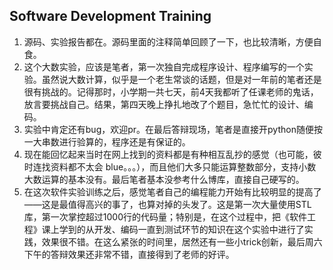 ## Software Development Training

1. 源码、实验报告都在。源码里面的注释简单回顾了一下，也比较清晰，方便自食。
2. 这个大数实验，应该是笔者，第一次独自完成程序设计、程序编写的一个实验。虽然说大数计算，似乎是一个老生常谈的话题，但是对一年前的笔者还是很有挑战的。记得那时，小学期一共七天，前4天我都听了任课老师的鬼话，放言要挑战自己。结果，第四天晚上挣扎地改了个题目，急忙忙的设计、编码。
3. 实验中肯定还有bug，欢迎pr。在最后答辩现场，笔者是直接开python随便按一大串数进行验算的，程序还是有保证的。
4. 现在能回忆起来当时在网上找到的资料都是有种相互乱抄的感觉（也可能，彼时连找资料都不太会 blue。。。），而且他们大多只能运算整数部分，支持小数大数运算的基本没有。最后笔者基本没参考什么博库，直接自己硬写的。
5. 在这次软件实验训练之后，感觉笔者自己的编程能力开始有比较明显的提高了——这是最值得高兴的事了，也算对掉的头发了。这是第一次大量使用STL库，第一次掌控超过1000行的代码量；特别是，在这个过程中，把《软件工程》课上学到的从开发、编码一直到测试环节的知识在这个实验中进行了实践，效果很不错。在这么紧张的时间里，居然还有一些小trick创新，最后周六下午的答辩效果还非常不错，直接得到了老师的好评。